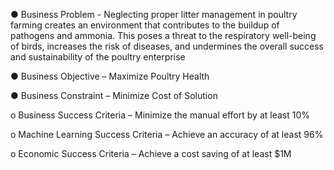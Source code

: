 ●	Business Problem - Neglecting proper litter management in poultry farming creates an environment that contributes to the buildup of pathogens and ammonia. This poses a threat to the respiratory well-being of birds, increases the risk of diseases, and undermines the overall success and sustainability of the poultry enterprise

●	Business Objective – Maximize Poultry Health

●	Business Constraint – Minimize Cost of Solution

o	Business Success Criteria – Minimize the manual effort by at least 10%

o	Machine Learning Success Criteria – Achieve an accuracy of at least 96%

o	Economic Success Criteria – Achieve a cost saving of at least $1M
